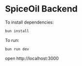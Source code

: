 # SpiceOil Backend

To install dependencies:

```sh
bun install
```

To run:

```sh
bun run dev
```

open http://localhost:3000
